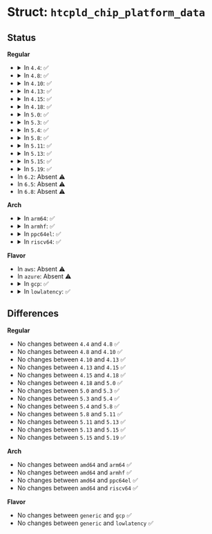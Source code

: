 # Struct: <code>htcpld_chip_platform_data</code>

## Status
<b>Regular</b>
<ul>
<li>
<details>
<summary>In <code>4.4</code>: ✅</summary>

```c
struct htcpld_chip_platform_data {
    unsigned int addr;
    unsigned int reset;
    unsigned int num_gpios;
    unsigned int gpio_out_base;
    unsigned int gpio_in_base;
    unsigned int irq_base;
    unsigned int num_irqs;
};
```
</details>
</li>
<li>
<details>
<summary>In <code>4.8</code>: ✅</summary>

```c
struct htcpld_chip_platform_data {
    unsigned int addr;
    unsigned int reset;
    unsigned int num_gpios;
    unsigned int gpio_out_base;
    unsigned int gpio_in_base;
    unsigned int irq_base;
    unsigned int num_irqs;
};
```
</details>
</li>
<li>
<details>
<summary>In <code>4.10</code>: ✅</summary>

```c
struct htcpld_chip_platform_data {
    unsigned int addr;
    unsigned int reset;
    unsigned int num_gpios;
    unsigned int gpio_out_base;
    unsigned int gpio_in_base;
    unsigned int irq_base;
    unsigned int num_irqs;
};
```
</details>
</li>
<li>
<details>
<summary>In <code>4.13</code>: ✅</summary>

```c
struct htcpld_chip_platform_data {
    unsigned int addr;
    unsigned int reset;
    unsigned int num_gpios;
    unsigned int gpio_out_base;
    unsigned int gpio_in_base;
    unsigned int irq_base;
    unsigned int num_irqs;
};
```
</details>
</li>
<li>
<details>
<summary>In <code>4.15</code>: ✅</summary>

```c
struct htcpld_chip_platform_data {
    unsigned int addr;
    unsigned int reset;
    unsigned int num_gpios;
    unsigned int gpio_out_base;
    unsigned int gpio_in_base;
    unsigned int irq_base;
    unsigned int num_irqs;
};
```
</details>
</li>
<li>
<details>
<summary>In <code>4.18</code>: ✅</summary>

```c
struct htcpld_chip_platform_data {
    unsigned int addr;
    unsigned int reset;
    unsigned int num_gpios;
    unsigned int gpio_out_base;
    unsigned int gpio_in_base;
    unsigned int irq_base;
    unsigned int num_irqs;
};
```
</details>
</li>
<li>
<details>
<summary>In <code>5.0</code>: ✅</summary>

```c
struct htcpld_chip_platform_data {
    unsigned int addr;
    unsigned int reset;
    unsigned int num_gpios;
    unsigned int gpio_out_base;
    unsigned int gpio_in_base;
    unsigned int irq_base;
    unsigned int num_irqs;
};
```
</details>
</li>
<li>
<details>
<summary>In <code>5.3</code>: ✅</summary>

```c
struct htcpld_chip_platform_data {
    unsigned int addr;
    unsigned int reset;
    unsigned int num_gpios;
    unsigned int gpio_out_base;
    unsigned int gpio_in_base;
    unsigned int irq_base;
    unsigned int num_irqs;
};
```
</details>
</li>
<li>
<details>
<summary>In <code>5.4</code>: ✅</summary>

```c
struct htcpld_chip_platform_data {
    unsigned int addr;
    unsigned int reset;
    unsigned int num_gpios;
    unsigned int gpio_out_base;
    unsigned int gpio_in_base;
    unsigned int irq_base;
    unsigned int num_irqs;
};
```
</details>
</li>
<li>
<details>
<summary>In <code>5.8</code>: ✅</summary>

```c
struct htcpld_chip_platform_data {
    unsigned int addr;
    unsigned int reset;
    unsigned int num_gpios;
    unsigned int gpio_out_base;
    unsigned int gpio_in_base;
    unsigned int irq_base;
    unsigned int num_irqs;
};
```
</details>
</li>
<li>
<details>
<summary>In <code>5.11</code>: ✅</summary>

```c
struct htcpld_chip_platform_data {
    unsigned int addr;
    unsigned int reset;
    unsigned int num_gpios;
    unsigned int gpio_out_base;
    unsigned int gpio_in_base;
    unsigned int irq_base;
    unsigned int num_irqs;
};
```
</details>
</li>
<li>
<details>
<summary>In <code>5.13</code>: ✅</summary>

```c
struct htcpld_chip_platform_data {
    unsigned int addr;
    unsigned int reset;
    unsigned int num_gpios;
    unsigned int gpio_out_base;
    unsigned int gpio_in_base;
    unsigned int irq_base;
    unsigned int num_irqs;
};
```
</details>
</li>
<li>
<details>
<summary>In <code>5.15</code>: ✅</summary>

```c
struct htcpld_chip_platform_data {
    unsigned int addr;
    unsigned int reset;
    unsigned int num_gpios;
    unsigned int gpio_out_base;
    unsigned int gpio_in_base;
    unsigned int irq_base;
    unsigned int num_irqs;
};
```
</details>
</li>
<li>
<details>
<summary>In <code>5.19</code>: ✅</summary>

```c
struct htcpld_chip_platform_data {
    unsigned int addr;
    unsigned int reset;
    unsigned int num_gpios;
    unsigned int gpio_out_base;
    unsigned int gpio_in_base;
    unsigned int irq_base;
    unsigned int num_irqs;
};
```
</details>
</li>
<li>
In <code>6.2</code>: Absent ⚠️
</li>
<li>
In <code>6.5</code>: Absent ⚠️
</li>
<li>
In <code>6.8</code>: Absent ⚠️
</li>
</ul>
<b>Arch</b>
<ul>
<li>
<details>
<summary>In <code>arm64</code>: ✅</summary>

```c
struct htcpld_chip_platform_data {
    unsigned int addr;
    unsigned int reset;
    unsigned int num_gpios;
    unsigned int gpio_out_base;
    unsigned int gpio_in_base;
    unsigned int irq_base;
    unsigned int num_irqs;
};
```
</details>
</li>
<li>
<details>
<summary>In <code>armhf</code>: ✅</summary>

```c
struct htcpld_chip_platform_data {
    unsigned int addr;
    unsigned int reset;
    unsigned int num_gpios;
    unsigned int gpio_out_base;
    unsigned int gpio_in_base;
    unsigned int irq_base;
    unsigned int num_irqs;
};
```
</details>
</li>
<li>
<details>
<summary>In <code>ppc64el</code>: ✅</summary>

```c
struct htcpld_chip_platform_data {
    unsigned int addr;
    unsigned int reset;
    unsigned int num_gpios;
    unsigned int gpio_out_base;
    unsigned int gpio_in_base;
    unsigned int irq_base;
    unsigned int num_irqs;
};
```
</details>
</li>
<li>
<details>
<summary>In <code>riscv64</code>: ✅</summary>

```c
struct htcpld_chip_platform_data {
    unsigned int addr;
    unsigned int reset;
    unsigned int num_gpios;
    unsigned int gpio_out_base;
    unsigned int gpio_in_base;
    unsigned int irq_base;
    unsigned int num_irqs;
};
```
</details>
</li>
</ul>
<b>Flavor</b>
<ul>
<li>
In <code>aws</code>: Absent ⚠️
</li>
<li>
In <code>azure</code>: Absent ⚠️
</li>
<li>
<details>
<summary>In <code>gcp</code>: ✅</summary>

```c
struct htcpld_chip_platform_data {
    unsigned int addr;
    unsigned int reset;
    unsigned int num_gpios;
    unsigned int gpio_out_base;
    unsigned int gpio_in_base;
    unsigned int irq_base;
    unsigned int num_irqs;
};
```
</details>
</li>
<li>
<details>
<summary>In <code>lowlatency</code>: ✅</summary>

```c
struct htcpld_chip_platform_data {
    unsigned int addr;
    unsigned int reset;
    unsigned int num_gpios;
    unsigned int gpio_out_base;
    unsigned int gpio_in_base;
    unsigned int irq_base;
    unsigned int num_irqs;
};
```
</details>
</li>
</ul>

## Differences
<b>Regular</b>
<ul>
<li>
No changes between <code>4.4</code> and <code>4.8</code> ✅
</li>
<li>
No changes between <code>4.8</code> and <code>4.10</code> ✅
</li>
<li>
No changes between <code>4.10</code> and <code>4.13</code> ✅
</li>
<li>
No changes between <code>4.13</code> and <code>4.15</code> ✅
</li>
<li>
No changes between <code>4.15</code> and <code>4.18</code> ✅
</li>
<li>
No changes between <code>4.18</code> and <code>5.0</code> ✅
</li>
<li>
No changes between <code>5.0</code> and <code>5.3</code> ✅
</li>
<li>
No changes between <code>5.3</code> and <code>5.4</code> ✅
</li>
<li>
No changes between <code>5.4</code> and <code>5.8</code> ✅
</li>
<li>
No changes between <code>5.8</code> and <code>5.11</code> ✅
</li>
<li>
No changes between <code>5.11</code> and <code>5.13</code> ✅
</li>
<li>
No changes between <code>5.13</code> and <code>5.15</code> ✅
</li>
<li>
No changes between <code>5.15</code> and <code>5.19</code> ✅
</li>
</ul>
<b>Arch</b>
<ul>
<li>
No changes between <code>amd64</code> and <code>arm64</code> ✅
</li>
<li>
No changes between <code>amd64</code> and <code>armhf</code> ✅
</li>
<li>
No changes between <code>amd64</code> and <code>ppc64el</code> ✅
</li>
<li>
No changes between <code>amd64</code> and <code>riscv64</code> ✅
</li>
</ul>
<b>Flavor</b>
<ul>
<li>
No changes between <code>generic</code> and <code>gcp</code> ✅
</li>
<li>
No changes between <code>generic</code> and <code>lowlatency</code> ✅
</li>
</ul>

